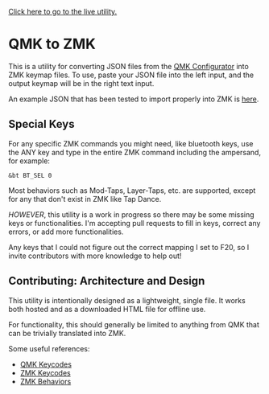 [Click here to go to the live utility.](https://aaronsantiago.github.io/qmk-to-zmk/)

# QMK to ZMK

This is a utility for converting JSON files from the [QMK Configurator](https://config.qmk.fm/) into ZMK keymap files. To use, paste your JSON file into the left input, and the output keymap will be in the right text input.

An example JSON that has been tested to import properly into ZMK is [here](https://github.com/aaronsantiago/zmk-config/blob/main/lily58_rev1_layout_mine.json).

## Special Keys
For any specific ZMK commands you might need, like bluetooth keys, use the ANY key and type in the entire ZMK command including the ampersand, for example:

`&bt BT_SEL 0`

Most behaviors such as Mod-Taps, Layer-Taps, etc. are supported, except for any that don't exist in ZMK like Tap Dance.

*HOWEVER*, this utility is a work in progress so there may be some missing keys or functionalities. I'm accepting pull requests to fill in keys, correct any errors, or add more functionalities.

Any keys that I could not figure out the correct mapping I set to F20, so I invite contributors with more knowledge to help out!

## Contributing: Architecture and Design

This utility is intentionally designed as a lightweight, single file. It works both hosted and as a downloaded HTML file for offline use.

For functionality, this should generally be limited to anything from QMK that can be trivially translated into ZMK.

Some useful references:
 - [QMK Keycodes](https://github.com/qmk/qmk_firmware/blob/master/docs/keycodes.md)
 - [ZMK Keycodes](https://zmk.dev/docs/codes/)
 - [ZMK Behaviors](https://zmk.dev/docs/behaviors/layers)